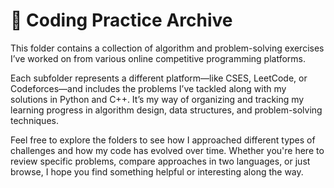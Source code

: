 # 🧩 Coding Practice Archive

This folder contains a collection of algorithm and problem-solving exercises I’ve worked on from various online competitive programming platforms.

Each subfolder represents a different platform—like CSES, LeetCode, or Codeforces—and includes the problems I’ve tackled along with my solutions in Python and C++. It’s my way of organizing and tracking my learning progress in algorithm design, data structures, and problem-solving techniques.

Feel free to explore the folders to see how I approached different types of challenges and how my code has evolved over time. Whether you're here to review specific problems, compare approaches in two languages, or just browse, I hope you find something helpful or interesting along the way.
